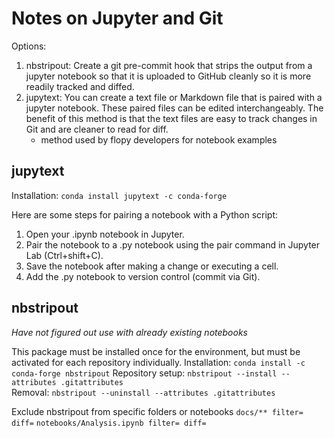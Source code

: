 # Notes on Jupyter and Git

Options:
1. nbstripout: Create a git pre-commit hook that strips the output from a jupyter notebook so that it is uploaded to GitHub cleanly so it is more readily tracked and diffed.  
2. jupytext: You can create a text file or Markdown file that is paired with a jupyter notebook. These paired files can be edited interchangeably. The benefit of this method is that the text files are easy to track changes in Git and are cleaner to read for diff.  
	- method used by flopy developers for notebook examples


## jupytext
Installation:
`conda install jupytext -c conda-forge`

Here are some steps for pairing a notebook with a Python script: 
1. Open your .ipynb notebook in Jupyter.
2. Pair the notebook to a .py notebook using the pair command in Jupyter Lab (Ctrl+shift+C).
3. Save the notebook after making a change or executing a cell.
4. Add the .py notebook to version control (commit via Git).

## nbstripout
*Have not figured out use with already existing notebooks*

This package must be installed once for the environment, but must be activated for each repository individually.
Installation:
`conda install -c conda-forge nbstripout` 
Repository setup:
`nbstripout --install --attributes .gitattributes`  
Removal: 
`nbstripout --uninstall --attributes .gitattributes`

Exclude nbstripout from specific folders or notebooks
`docs/** filter= diff=`
`notebooks/Analysis.ipynb filter= diff=`